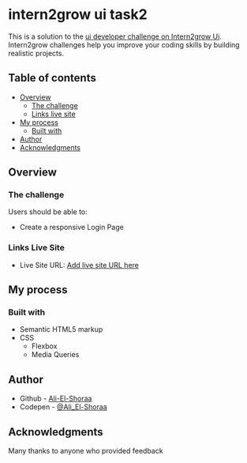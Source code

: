 ﻿# intern2grow ui task2

This is a solution to the [ui developer challenge on Intern2grow Ui](https://intern2grow.vercel.app/). Intern2grow challenges help you improve your coding skills by building realistic projects.

## Table of contents

- [Overview](#overview)
  - [The challenge](#the-challenge)
  - [Links live site](#links-live-site)
- [My process](#my-process)
  - [Built with](#built-with)
- [Author](#author)
- [Acknowledgments](#acknowledgments)

## Overview

### The challenge

Users should be able to:

- Create a responsive Login Page


### Links Live Site

- Live Site URL: [Add live site URL here](https://ali-el-shoraa.github.io/intern2grow-ui-task2/)

## My process

### Built with

- Semantic HTML5 markup
- CSS
  - Flexbox
  - Media Queries
  
## Author

- Github - [Ali-El-Shoraa](https://github.com/Ali-El-Shoraa)
- Codepen - [@Ali_El-Shoraa](https://codepen.io/Ali_El-Shoraa)

## Acknowledgments

Many thanks to anyone who provided feedback
